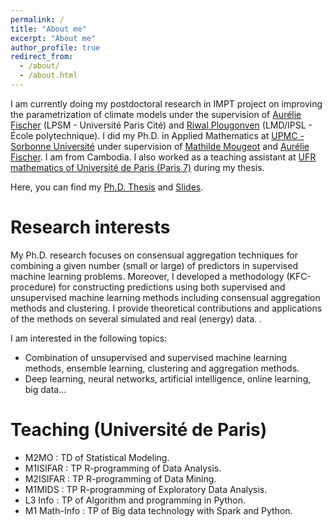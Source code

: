 ```yaml
---
permalink: /
title: "About me"
excerpt: "About me"
author_profile: true
redirect_from: 
  - /about/
  - /about.html
---
```


I am currently doing my postdoctoral research in IMPT project on improving the parametrization of climate models under the supervision of [Aurélie Fischer](http://www.lpsm.paris/dw/doku.php?id=users:fischer:index) (LPSM - Université Paris Cité) and [Riwal Plougonven](http://gershwin.ens.fr/plougon) (LMD/IPSL - École polytechnique). I did my Ph.D. in Applied Mathematics at [UPMC - Sorbonne Université](http://www.upmc.fr/en/) under supervision of [Mathilde Mougeot](https://sites.google.com/site/mougeotmathilde/) and [Aurélie Fischer](http://www.lpsm.paris/dw/doku.php?id=users:fischer:index). I am from Cambodia. I also worked as a teaching assistant at [UFR mathematics of Université de Paris (Paris 7)](https://www.math.univ-paris-diderot.fr/) during my thesis.

Here, you can find my [Ph.D. Thesis](/files/Thèse_Manuscrit_SotheaHAS.pdf) and [Slides](/files/slide_thesis/slide_thesis.html).
   
Research interests
======

My Ph.D. research focuses on consensual aggregation techniques for combining a given number (small or large) of predictors in supervised machine learning problems. Moreover, I developed a methodology (KFC-procedure) for constructing predictions using both supervised and unsupervised machine learning methods including consensual aggregation methods and clustering. I provide theoretical contributions and applications of the methods on several simulated and real (energy) data. .

I am interested in the following topics:
- Combination of unsupervised and supervised machine learning methods, ensemble learning, clustering and aggregation methods.
- Deep learning, neural networks, artificial intelligence, online learning, big data...

Teaching (Université de Paris)
======

- M2MO : TD of Statistical Modeling.
- M1ISIFAR : TP R-programming of Data Analysis.
- M2ISIFAR : TP R-programming of Data Mining.
- M1MIDS : TP R-programming of Exploratory Data Analysis.
- L3 Info : TP of Algorithm and programming in Python.
- M1 Math-Info : TP of Big data technology with Spark and Python.

